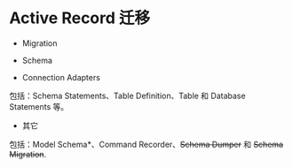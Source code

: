 # Active Record 迁移

- Migration

- Schema

- Connection Adapters

包括：Schema Statements、Table Definition、Table 和 Database Statements 等。

- 其它

包括：Model Schema*、Command Recorder、~~Schema Dumper~~ 和 ~~Schema Migration~~.
